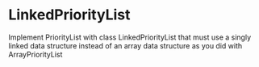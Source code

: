 # LinkedPriorityList
Implement PriorityList<T> with class LinkedPriorityList<T> that must use a singly linked data structure instead of an array data structure as you did with ArrayPriorityList<E>
